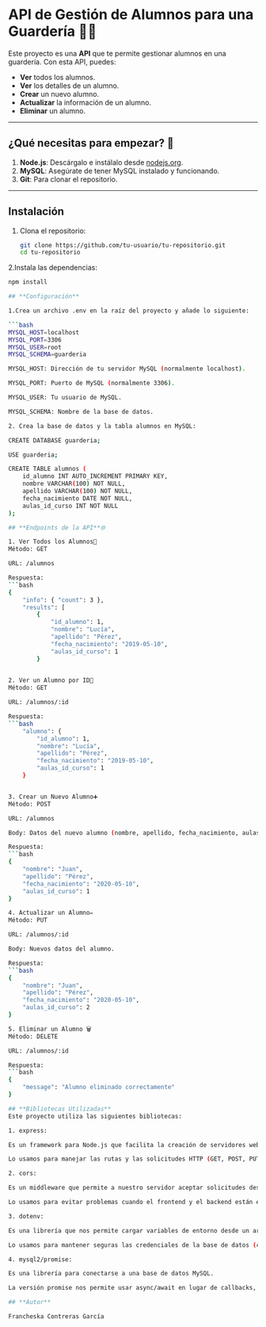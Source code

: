 # API de Gestión de Alumnos para una Guardería 🏫👶

Este proyecto es una **API** que te permite gestionar alumnos en una guardería. Con esta API, puedes:

- **Ver** todos los alumnos.
- **Ver** los detalles de un alumno.
- **Crear** un nuevo alumno.
- **Actualizar** la información de un alumno.
- **Eliminar** un alumno.

---

## **¿Qué necesitas para empezar?**  🚀

1. **Node.js**: Descárgalo e instálalo desde [nodejs.org](https://nodejs.org/).
2. **MySQL**: Asegúrate de tener MySQL instalado y funcionando.
3. **Git**: Para clonar el repositorio.

---

## **Instalación**

1. Clona el repositorio:

   ```bash
   git clone https://github.com/tu-usuario/tu-repositorio.git
   cd tu-repositorio

2.Instala las dependencias:

```bash
npm install

## **Configuración**

1.Crea un archivo .env en la raíz del proyecto y añade lo siguiente:

```bash
MYSQL_HOST=localhost
MYSQL_PORT=3306
MYSQL_USER=root
MYSQL_SCHEMA=guarderia

MYSQL_HOST: Dirección de tu servidor MySQL (normalmente localhost).

MYSQL_PORT: Puerto de MySQL (normalmente 3306).

MYSQL_USER: Tu usuario de MySQL.

MYSQL_SCHEMA: Nombre de la base de datos.

2. Crea la base de datos y la tabla alumnos en MySQL:

CREATE DATABASE guarderia;

USE guarderia;

CREATE TABLE alumnos (
    id_alumno INT AUTO_INCREMENT PRIMARY KEY,
    nombre VARCHAR(100) NOT NULL,
    apellido VARCHAR(100) NOT NULL,
    fecha_nacimiento DATE NOT NULL,
    aulas_id_curso INT NOT NULL
);

## **Endpoints de la API**🌐

1. Ver Todos los Alumnos👥
Método: GET

URL: /alumnos

Respuesta:
```bash
{
    "info": { "count": 3 },
    "results": [
        {
            "id_alumno": 1,
            "nombre": "Lucía",
            "apellido": "Pérez",
            "fecha_nacimiento": "2019-05-10",
            "aulas_id_curso": 1
        }
  

2. Ver un Alumno por ID👤
Método: GET

URL: /alumnos/:id

Respuesta: 
```bash
    "alumno": {
        "id_alumno": 1,
        "nombre": "Lucía",
        "apellido": "Pérez",
        "fecha_nacimiento": "2019-05-10",
        "aulas_id_curso": 1
    }


3. Crear un Nuevo Alumno➕
Método: POST

URL: /alumnos

Body: Datos del nuevo alumno (nombre, apellido, fecha_nacimiento, aulas_id_curso).

Respuesta:
```bash
{
    "nombre": "Juan",
    "apellido": "Pérez",
    "fecha_nacimiento": "2020-05-10",
    "aulas_id_curso": 1
}

4. Actualizar un Alumno✏️
Método: PUT

URL: /alumnos/:id

Body: Nuevos datos del alumno.

Respuesta:
```bash
{
    "nombre": "Juan",
    "apellido": "Pérez",
    "fecha_nacimiento": "2020-05-10",
    "aulas_id_curso": 2
}

5. Eliminar un Alumno 🗑️
Método: DELETE

URL: /alumnos/:id

Respuesta:
```bash
{
    "message": "Alumno eliminado correctamente"
}

## **Bibliotecas Utilizadas**
Este proyecto utiliza las siguientes bibliotecas:

1. express:

Es un framework para Node.js que facilita la creación de servidores web y APIs.

Lo usamos para manejar las rutas y las solicitudes HTTP (GET, POST, PUT, DELETE).

2. cors:

Es un middleware que permite a nuestro servidor aceptar solicitudes desde diferentes dominios.

Lo usamos para evitar problemas cuando el frontend y el backend están en servidores diferentes.

3. dotenv:

Es una librería que nos permite cargar variables de entorno desde un archivo .env.

Lo usamos para mantener seguras las credenciales de la base de datos (como el usuario y la contraseña).

4. mysql2/promise:

Es una librería para conectarse a una base de datos MySQL.

La versión promise nos permite usar async/await en lugar de callbacks, lo que hace el código más fácil de leer.

## **Autor**

Francheska Contreras García





